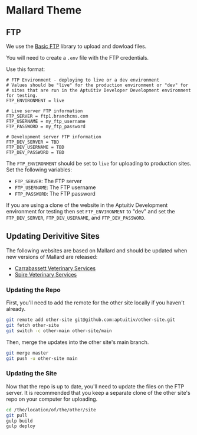 # Mallard Theme

## FTP

We use the [Basic FTP](https://www.npmjs.com/package/basic-ftp) library to upload and dowload files.

You will need to create a `.env` file with the FTP credentials.

Use this format:

```.env
# FTP Environment - deploying to live or a dev environment
# Values should be "live" for the production environment or "dev" for
# sites that are run in the Aptuitiv Developer Development environment for testing.
FTP_ENVIRONMENT = live

# Live server FTP information
FTP_SERVER = ftp1.branchcms.com
FTP_USERNAME = my_ftp_username
FTP_PASSWORD = my_ftp_password

# Development server FTP information
FTP_DEV_SERVER = TBD
FTP_DEV_USERNAME = TBD
FTP_DEV_PASSWORD = TBD
```

The `FTP_ENVIRONMENT` should be set to `live` for uploading to production sites. Set the following variables:

-   `FTP_SERVER`: The FTP server
-   `FTP_USERNAME`: The FTP username
-   `FTP_PASSWORD`: The FTP password

If you are using a clone of the website in the Aptuitiv Development environment for testing then set `FTP_ENVIRONMENT` to "dev" and set the `FTP_DEV_SERVER`, `FTP_DEV_USERNAME`, and `FTP_DEV_PASSWORD`.

## Updating Derivitive Sites

The following websites are based on Mallard and should be updated when new versions of Mallard are released:

- [Carrabassett Veterinary Services](https://github.com/aptuitiv/client-carrabassett-veterinary-service)
- [Spire Veterinary Services](https://github.com/aptuitiv/client-spire-veterinary-surgery)

### Updating the Repo

First, you'll need to add the remote for the other site locally if you haven't already.

```bash
git remote add other-site git@github.com:aptuitiv/other-site.git
git fetch other-site
git switch -c other-main other-site/main
```

Then, merge the updates into the other site's main branch.

```bash
git merge master
git push -u other-site main
```

### Updating the Site

Now that the repo is up to date, you'll need to update the files on the FTP server. It is recommended that you keep a separate clone of the other site's repo on your computer for uploading.

```bash
cd /the/location/of/the/other/site
git pull
gulp build
gulp deploy
```
